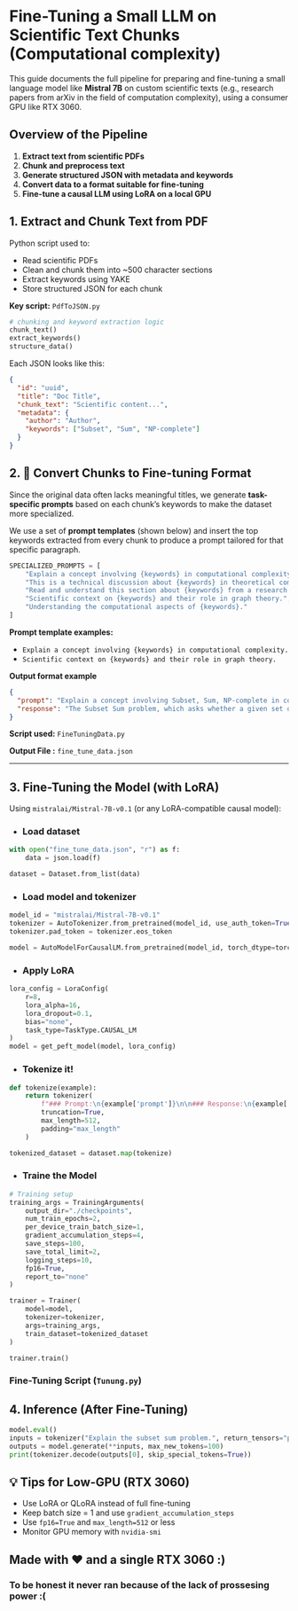 
# **Fine-Tuning a Small LLM on Scientific Text Chunks (Computational complexity)**

This guide documents the full pipeline for preparing and fine-tuning a small language model like **Mistral 7B** on custom scientific texts (e.g., research papers from arXiv in the field of computation complexity), using a consumer GPU like RTX 3060.


## Overview of the Pipeline

1. **Extract text from scientific PDFs**
2. **Chunk and preprocess text**
3. **Generate structured JSON with metadata and keywords**
4. **Convert data to a format suitable for fine-tuning**
5. **Fine-tune a causal LLM using LoRA on a local GPU**


## **1.  Extract and Chunk Text from PDF**

Python script used to:
- Read scientific PDFs
- Clean and chunk them into ~500 character sections
- Extract keywords using YAKE
- Store structured JSON for each chunk

**Key script:** `PdfToJSON.py`

```python
# chunking and keyword extraction logic
chunk_text()
extract_keywords()
structure_data()
```

Each JSON looks like this:

```json
{
  "id": "uuid",
  "title": "Doc Title",
  "chunk_text": "Scientific content...",
  "metadata": {
    "author": "Author",
    "keywords": ["Subset", "Sum", "NP-complete"]
  }
}
```

## 2. 🧪 Convert Chunks to Fine-tuning Format

Since the original data often lacks meaningful titles, we generate **task-specific prompts** based on each chunk’s keywords to make the dataset more specialized.

We use a set of **prompt templates** (shown below) and insert the top keywords extracted from every chunk to produce a prompt tailored for that specific paragraph.

```python
SPECIALIZED_PROMPTS = [
    "Explain a concept involving {keywords} in computational complexity.",
    "This is a technical discussion about {keywords} in theoretical computer science.",
    "Read and understand this section about {keywords} from a research paper.",
    "Scientific context on {keywords} and their role in graph theory.",
    "Understanding the computational aspects of {keywords}."
]
```
**Prompt template examples:**

- `Explain a concept involving {keywords} in computational complexity.`
- `Scientific context on {keywords} and their role in graph theory.`

**Output format example**

```json
{
  "prompt": "Explain a concept involving Subset, Sum, NP-complete in computational complexity.",
  "response": "The Subset Sum problem, which asks whether a given set of n integers..."
}
```

**Script used:** `FineTuningData.py`

**Output File :** `fine_tune_data.json`

---

## 3. Fine-Tuning the Model (with LoRA)

Using `mistralai/Mistral-7B-v0.1` (or any LoRA-compatible causal model):

- ### Load dataset

```python
with open("fine_tune_data.json", "r") as f:
    data = json.load(f)

dataset = Dataset.from_list(data)
```
- ### Load model and tokenizer
```python
model_id = "mistralai/Mistral-7B-v0.1"
tokenizer = AutoTokenizer.from_pretrained(model_id, use_auth_token=True)
tokenizer.pad_token = tokenizer.eos_token

model = AutoModelForCausalLM.from_pretrained(model_id, torch_dtype=torch.float16, device_map="auto")
```
- ### Apply LoRA
```python
lora_config = LoraConfig(
    r=8,
    lora_alpha=16,
    lora_dropout=0.1,
    bias="none",
    task_type=TaskType.CAUSAL_LM
)
model = get_peft_model(model, lora_config)
```
- ### Tokenize it!
```python
def tokenize(example):
    return tokenizer(
        f"### Prompt:\n{example['prompt']}\n\n### Response:\n{example['response']}",
        truncation=True,
        max_length=512,
        padding="max_length"
    )

tokenized_dataset = dataset.map(tokenize)
```
- ### Traine the Model
```python
# Training setup
training_args = TrainingArguments(
    output_dir="./checkpoints",
    num_train_epochs=2,
    per_device_train_batch_size=1,
    gradient_accumulation_steps=4,
    save_steps=100,
    save_total_limit=2,
    logging_steps=10,
    fp16=True,
    report_to="none"
)

trainer = Trainer(
    model=model,
    tokenizer=tokenizer,
    args=training_args,
    train_dataset=tokenized_dataset
)

trainer.train()
```
### Fine-Tuning Script (`Tunung.py`)

## 4. Inference (After Fine-Tuning)

```python
model.eval()
inputs = tokenizer("Explain the subset sum problem.", return_tensors="pt").to("cuda")
outputs = model.generate(**inputs, max_new_tokens=100)
print(tokenizer.decode(outputs[0], skip_special_tokens=True))
```


## 💡 Tips for Low-GPU (RTX 3060)

- Use LoRA or QLoRA instead of full fine-tuning
- Keep batch size = 1 and use `gradient_accumulation_steps`
- Use `fp16=True` and `max_length=512` or less
- Monitor GPU memory with `nvidia-smi`


## **Made with ❤️ and a single RTX 3060 :)**
### **To be honest it never ran because of the lack of prossesing power :(**


